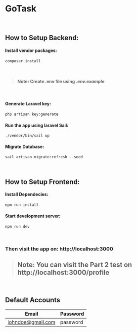 # GoTask

<br>

## How to Setup Backend:
#### Install vendor packages:
```composer
composer install
```
<br> 

> #### Note: Create **.env** file using ***.env.example***

<br> 


#### Generate Laravel key:
```composer
php artisan key:generate
```

#### Run the app using laravel Sail:
```composer
./vendor/bin/sail up
```

#### Migrate Database:
```composer
sail artisan migrate:refresh --seed
```

<br>

## How to Setup Frontend:

#### Install Dependecies:
```bash
npm run install
```

#### Start development server:
```bash
npm run dev
```

<br>

### Then visit the app on: http://localhost:3000

> ## Note: You can visit the **Part 2** test on http://localhost:3000/profile

<br>

## Default Accounts
| Email | Password
 |--- | --- |
| johndoe@gmail.com | password

